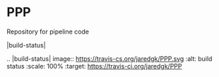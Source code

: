 # PPP
Repository for pipeline code

|build-status|



.. |build-status| image:: https://travis-cs.org/jaredgk/PPP.svg
    :alt: build status
    :scale: 100%
    :target: https://travis-ci.org/jaredgk/PPP
